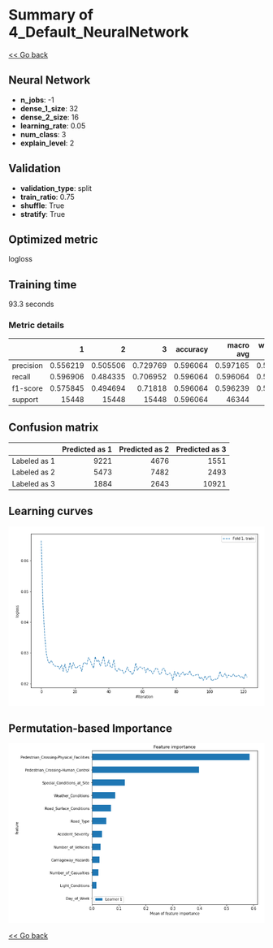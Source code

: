 # Summary of 4_Default_NeuralNetwork

[<< Go back](../README.md)


## Neural Network
- **n_jobs**: -1
- **dense_1_size**: 32
- **dense_2_size**: 16
- **learning_rate**: 0.05
- **num_class**: 3
- **explain_level**: 2

## Validation
 - **validation_type**: split
 - **train_ratio**: 0.75
 - **shuffle**: True
 - **stratify**: True

## Optimized metric
logloss

## Training time

93.3 seconds

### Metric details
|           |            1 |            2 |            3 |   accuracy |    macro avg |   weighted avg |   logloss |
|:----------|-------------:|-------------:|-------------:|-----------:|-------------:|---------------:|----------:|
| precision |     0.556219 |     0.505506 |     0.729769 |   0.596064 |     0.597165 |       0.597165 |  0.817091 |
| recall    |     0.596906 |     0.484335 |     0.706952 |   0.596064 |     0.596064 |       0.596064 |  0.817091 |
| f1-score  |     0.575845 |     0.494694 |     0.71818  |   0.596064 |     0.596239 |       0.596239 |  0.817091 |
| support   | 15448        | 15448        | 15448        |   0.596064 | 46344        |   46344        |  0.817091 |


## Confusion matrix
|              |   Predicted as 1 |   Predicted as 2 |   Predicted as 3 |
|:-------------|-----------------:|-----------------:|-----------------:|
| Labeled as 1 |             9221 |             4676 |             1551 |
| Labeled as 2 |             5473 |             7482 |             2493 |
| Labeled as 3 |             1884 |             2643 |            10921 |

## Learning curves
![Learning curves](learning_curves.png)

## Permutation-based Importance
![Permutation-based Importance](permutation_importance.png)

[<< Go back](../README.md)
